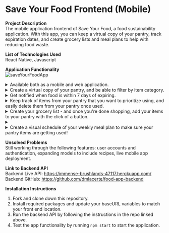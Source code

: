 # Save Your Food Frontend (Mobile)

**Project Description**<br />
The mobile application frontend of Save Your Food, a food sustainability application. With this app, you can keep a virtual copy of your pantry, track expiration dates, and create grocery lists and meal plans to help with reducing food waste.

**List of Technologies Used**<br />
React Native, Javascript

**Application Functionality**<br />
![saveYourFoodApp](https://user-images.githubusercontent.com/97196460/180500576-c92b3b82-f30d-406f-a361-0c625d06e2d0.gif)<br />

<details>
<summary>Available both as a mobile and web application.</summary>

<br />

</details>
<details>
<summary>Create a virtual copy of your pantry, and be able to filter by item category.</summary>

![app-pantry](https://user-images.githubusercontent.com/97196460/180501616-33cc6a84-14cb-4e13-8231-0bc6d5b2ae74.gif) <br />

</details>
<details>
<summary>Get notified when food is within 7 days of expiring.</summary>

![app-expiring](https://user-images.githubusercontent.com/97196460/180501660-b4edef29-dc09-4dcd-b4c9-dc3e2567826f.gif)<br />

</details>
<details>
<summary>Keep track of items from your pantry that you want to prioritize using, and easily delete them from your pantry once used.</summary>

![app-food-to-use](https://user-images.githubusercontent.com/97196460/180501874-6e91de0a-c5b4-48b7-bdce-49998564ec22.gif)<br />

</details>
<details>
<summary>Create your grocery list - and once you're done shopping, add your items to your pantry with the click of a button.</summary>

 <br />

</details>
<details>
<summary></summary>

 <br />

</details>
<details>
<summary>Create a visual schedule of your weekly meal plan to make sure your pantry items are getting used!</summary>

 <br />

</details>

**Unsolved Problems**<br />
Still working through the following features: user accounts and authentication, expanding models to include recipes, live mobile app deployment.

**Link to Backend API**<br />
Backend Live API: https://immense-brushlands-47117.herokuapp.com/<br />
Backend GitHub: https://github.com/dmlacerte/food-app-backend

**Installation Instructions**<br />
1. Fork and clone down this repository.
2. Install required packages and update your baseURL variables to match your front end location. 
3. Run the backend API by following the instructions in the repo linked above. 
4. Test the app functionality by running `npm start` to start the application. 
